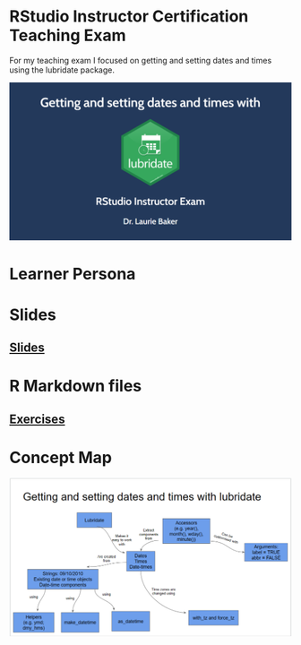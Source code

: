 
# RStudio Instructor Certification Teaching Exam

For my teaching exam I focused on getting and setting dates and times using the lubridate package. 

![](images/title_slide.PNG)

# Learner Persona


# Slides
## [Slides](slides/lubridate_slides.html)

# R Markdown files

## [Exercises](exercises/lubridate_exercises.Rmd)

# Concept Map
![](concept_map/concept_map.PNG)
